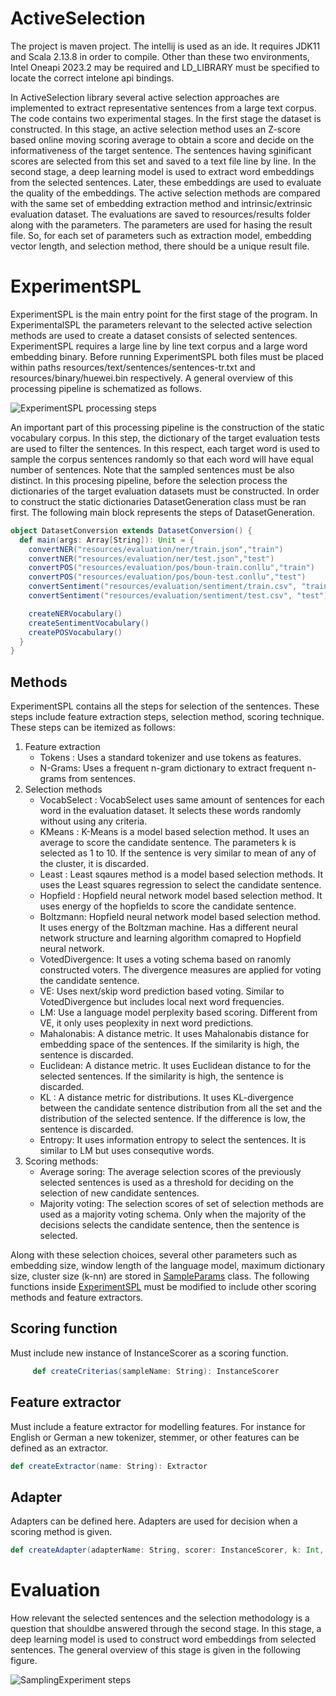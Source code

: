 # ActiveSelection

The project is maven project. The intellij is used as an ide. It requires JDK11 and Scala 2.13.8 in order to compile. Other than these two environments, Intel Oneapi 2023.2 may be required and LD_LIBRARY must be specified to locate the correct intelone api bindings. 

In ActiveSelection library several active selection approaches are implemented to extract representative sentences from a large text corpus. The code contains two experimental stages. In the first stage the dataset is constructed. 
In this stage, an active selection method uses an Z-score based online moving scoring average to obtain a score and decide on the informativeness of the target sentence. The sentences having sginificant scores are selected from this set and saved to a text file line by line.
In the second stage, a deep learning model is used to extract word embeddings from the selected sentences. Later, these embeddings are used to evaluate the quality of the embeddings. The active selection methods are compared with the same set of embedding extraction method and intrinsic/extrinsic evaluation dataset.
The evaluations are saved to resources/results folder along with the parameters. The parameters are used for hasing the result file. So, for each set of parameters such as extraction model, embedding vector length, and selection method, there should be a unique result file.   

# ExperimentSPL

ExperimentSPL is the main entry point for the first stage of the program. In ExperimentalSPL the parameters relevant to the selected active selection methods are used to create a dataset consists of selected sentences. 
ExperimentSPL requires a large line by line text corpus and a large word embedding binary. Before running ExperimentSPL both files must be placed within paths resources/text/sentences/sentences-tr.txt and resources/binary/huewei.bin respectively. A general overview of this processing pipeline is schematized as follows.

![ExperimentSPL processing steps](https://github.com/volkanagun/ActiveSelection/blob/master/pipeline.jpg?raw=true)

An important part of this processing pipeline is the construction of the static vocabulary corpus. In this step, the dictionary of the target evaluation tests are used to filter the sentences. In this respect, each target word is used to sample the corpus sentences randomly so that each word will have equal number of sentences. Note that the sampled sentences must be also distinct. In this procesing pipeline, before the selection process the dictionaries of the target evaluation datasets must be constructed. In order to construct the static dictionaries DatasetGeneration class must be ran first. The following main block represents the steps of DatasetGeneration.

```scala
object DatasetConversion extends DatasetConversion() {
  def main(args: Array[String]): Unit = {
    convertNER("resources/evaluation/ner/train.json","train")
    convertNER("resources/evaluation/ner/test.json","test")
    convertPOS("resources/evaluation/pos/boun-train.conllu","train")
    convertPOS("resources/evaluation/pos/boun-test.conllu","test")
    convertSentiment("resources/evaluation/sentiment/train.csv", "train")
    convertSentiment("resources/evaluation/sentiment/test.csv", "test")

    createNERVocabulary()
    createSentimentVocabulary()
    createPOSVocabulary()
  }
}
```
## Methods 

ExperimentSPL contains all the steps for selection of the sentences. These steps include feature extraction steps, selection method, scoring technique. These steps can be itemized as follows:

1. Feature extraction
   - Tokens : Uses a standard tokenizer and use tokens as features.
   - N-Grams: Uses a frequent n-gram dictionary to extract frequent n-grams from sentences.
2. Selection methods
   - VocabSelect : VocabSelect uses same amount of sentences for each word in the evaluation dataset. It selects these words randomly without using any criteria. 
   - KMeans : K-Means is a model based selection method. It uses an average to score the candidate sentence. The parameters k is selected as 1 to 10. If the sentence is very similar to mean of any of the cluster, it is discarded.
   - Least : Least sqaures method is a model based selection methods. It uses the Least squares regression to select the candidate sentence.
   - Hopfield : Hopfield neural network model based selection method. It uses energy of the hopfields to score the candidate sentence. 
   - Boltzmann: Hopfield neural network model based selection method. It uses energy of the Boltzman machine. Has a different neural network structure and learning algorithm comapred to Hopfield neural network. 
   - VotedDivergence: It uses a voting schema based on ranomly constructed voters. The divergence measures are applied for voting the candidate sentence.
   - VE: Uses next/skip word prediction based voting. Similar to VotedDivergence but includes local next word frequencies.
   - LM: Use a language model perplexity based scoring. Different from VE, it only uses peoplexity in next word predictions.
   - Mahalonabis: A distance metric. It uses Mahalonabis distance for embedding space of the sentences. If the similarity is high, the sentence is discarded.
   - Euclidean: A distance metric. It uses Euclidean distance to for the selected sentences. If the similarity is high, the sentence is discarded.
   - KL : A distance metric for distributions. It uses KL-divergence between the candidate sentence distribution from all the set and the distribution of the selected sentence. If the difference is low, the sentence is discarded. 
   - Entropy: It uses information entropy to select the sentences. It is similar to LM but uses consequtive words.
3. Scoring methods:
   - Average soring: The average selection scores of the previously selected sentences is used as a threshold for deciding on the selection of new candidate sentences.
   - Majority voting: The selection scores of set of selection methods are used as a majority voting schema. Only when the majority of the decisions selects the candidate sentence, then the sentence is selected.
  
Along with these selection choices, several other parameters such as embedding size, window length of the language model, maximum dictionary size, cluster size (k-nn) are stored in [SampleParams](https://github.com/volkanagun/ActiveSelection/blob/master/src/sampling/experiments/SampleParams.scala) class. The following functions inside [ExperimentSPL](https://github.com/volkanagun/ActiveSelection/blob/master/src/sampling/experiments/ExperimentSPL.scala) must be modified to include other scoring methods and feature extractors. 

## Scoring function
Must include new instance of InstanceScorer as a scoring function.
 ```scala
      def createCriterias(sampleName: String): InstanceScorer
   ```
## Feature extractor
Must include a feature extractor for modelling features. For instance for English or German a new tokenizer, stemmer, or other features can be defined as an extractor.
 ```scala
def createExtractor(name: String): Extractor 
 ``` 
## Adapter
Adapters can be defined here. Adapters are used for decision when a scoring method is given.
```scala 
def createAdapter(adapterName: String, scorer: InstanceScorer, k: Int, kselectSize: Int, maxSelectSize: Int, threshold: Double): ScoreAdapter
```

# Evaluation

How relevant the selected sentences and the selection methodology is a question that shouldbe answered through the second stage. In this stage, a deep learning model is used to construct word embeddings from selected sentences. The general overview of this stage is given in the following figure.

![SamplingExperiment steps](https://github.com/volkanagun/ActiveSelection/blob/master/evaluation.jpg?raw=true)
  

   
